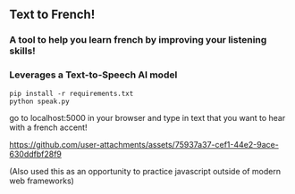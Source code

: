 ## Text to French!

### A tool to help you learn french by improving your listening skills!
### Leverages a Text-to-Speech AI model

```
pip install -r requirements.txt
python speak.py
```

go to localhost:5000 in your browser and type in text that you want to hear with a french accent!


https://github.com/user-attachments/assets/75937a37-cef1-44e2-9ace-630ddfbf28f9

(Also used this as an opportunity to practice javascript outside of modern web frameworks)



